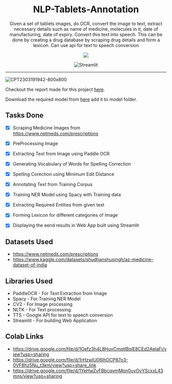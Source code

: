<div align="center">
<h1> NLP-Tablets-Annotation
</h1>

<p>
Given a set of tablets images, do OCR, convert the image to text, extract necessary details such as name of medicine, molecules in it, date of manufacturing, date of expiry. Convert this text into speech. This can be done by creating a drug database by scraping drug details and form a lexicon. Can use api for text to speech conversion
</p>

<p align="center">
   <img src="https://skillicons.dev/icons?i=python,github" />
</p>

![Streamlit](https://img.shields.io/static/v1?style=for-the-badge&message=Streamlit&color=FF4B4B&logo=Streamlit&logoColor=FFFFFF&label=)
<hr>
</div>

![CPT2303191942-800x800](https://user-images.githubusercontent.com/62739618/226181871-0e53c1d8-fd84-429d-a6fb-a6818c0cd0db.gif)

Checkout the report made for this project [here](https://curvy-mimosa-fce.notion.site/NLP-Tablets-Annotation-08d6e264d12b401c847d43e9f844f773).

Download the required model from [here](https://drive.google.com/drive/folders/1wvtpL5KASuDovq_3AdhAgutqQM3waEYO?usp=sharing) add it to model folder.
  
  ## Tasks Done
- [x] Scraping Medicine Images from https://www.netmeds.com/prescriptions
- [x] PreProcessing Image
- [x] Extracting Text from Image using Paddle OCR
- [x] Generating Vocabulary of Words for Spelling Correction
- [x] Spelling Corection using Minimum Edit Distance
- [x] Annotating Text from Training Corpus
- [x] Training NER Model using Spacy with Training data
- [x] Extracting Required Entities from given text
- [x] Forming Lexicon for different categories of Image
- [x] Displaying the eend results in Web App built using Streamlit


## Datasets Used
* https://www.netmeds.com/prescriptions
* https://www.kaggle.com/datasets/shudhanshusingh/az-medicine-dataset-of-india

## Libraries Used
* PaddleOCR - For Text Extraction from Image
* Spacy - For Training NER Model
* CV2 - For Image processing
* NLTK - For Text processing
* TTS - Google API for text to speech conversion
* Streamlit - For building Web Application

## Colab Links
* https://drive.google.com/file/d/1Oefz3h4L8HuvCmqtIBojE8CEd2AelaFi/view?usp=sharing
* https://drive.google.com/file/d/1rHzwlU06lhOCP87o3-0VF8hz5Nu_t3km/view?usp=share_link
* https://drive.google.com/file/d/1YeHwZvFBbcqymMpn0uyOvYScxxL43mns/view?usp=sharing




